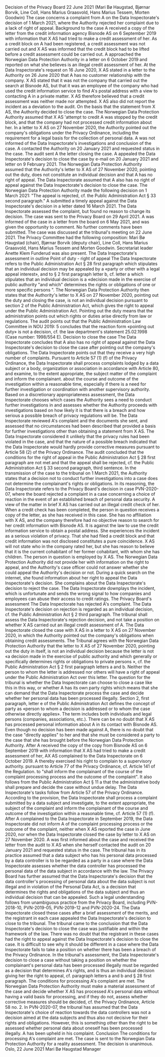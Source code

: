 Decision of the Privacy Board 22 June 2021 (Mari Bø Haugstad, Bjørnar Borvik, Line Coll, Hans Marius Graasvold, Hans Marius Tessem, Morten Goodwin)
The case concerns a complaint from A on the Data Inspectorate's decision of 1 March 2021, where the Authority rejected her complaint due to a lack of right of appeal.
Background to the case
A received a copy of the letter from the credit information agency Bisnode AS on 6 September 2019 with information that X AS had tried to make a credit assessment of her. As a credit block on A had been registered, a credit assessment was not carried out and X AS was informed that the credit block had to be lifted before a credit assessment could be carried out.
A approached the Norwegian Data Protection Authority in a letter on 6 October 2019 and reported on what she believes is an illegal credit assessment of her.
At the Data Inspectorate's request on 16 June 2020, X AS stated in a letter to the Authority on 26 June 2020 that A has no customer relationship with the company. X AS stated that it was not the company that carried out the search at Bisnode AS, but that it was an employee of the company who had used the credit information service to find A's postal address with a view to contacting A in a private matter. X AS therefore believed that a credit assessment was neither made nor attempted. X AS also did not report the incident as a deviation to the audit.
On the basis that the statement from X AS, the Authority decided to close the case. The Norwegian Data Protection Authority assumed that X AS 'attempt to credit A was stopped by the credit block, and that the company had not processed credit information about her. In a letter to X AS on 27 November 2020, the Authority pointed out the company's obligations under the Privacy Ordinance, including the requirement for a legal basis for the collection of personal data. A was not informed of the Data Inspectorate's investigations and conclusion of the case.
A contacted the Authority on 20 January 2021 and requested status in the case. The audit sent A the letter closing the case.
A appealed the Data Inspectorate's decision to close the case by e-mail on 20 January 2021 and letter on 9 February 2021.
The Norwegian Data Protection Authority assumed that the Authority's letter to X AS of 27 November 2020, pointing out the duty, does not constitute an individual decision and that A has no right of appeal. The Data Inspectorate assumed that A also has no right of appeal against the Data Inspectorate's decision to close the case. The Norwegian Data Protection Authority made the following decision on 1 March 2021:
"The appeal is rejected, cf. the Public Administration Act § 33 second paragraph."
A submitted a timely appeal against the Data Inspectorate's decision in a letter dated 16 March 2021.
The Data Inspectorate assessed the complaint, but found no reason to change its decision. The case was sent to the Privacy Board on 29 April 2021. A was informed of the case in a letter from the board on 6 May 2021, and was given the opportunity to comment. No further comments have been submitted.
The case was discussed at the tribunal's meeting on 22 June 2021. The Privacy Committee had the following composition: Mari Bø Haugstad (chair), Bjørnar Borvik (deputy chair), Line Coll, Hans Marius Graasvold, Hans Marius Tessem and Morten Goodwin. Secretariat leader Anette Klem Funderud was also present.
The Data Inspectorate's assessment in outline
Point of duty - right of appeal
The Data Inspectorate refers to the Public Administration Act § 28 first paragraph which stipulates that an individual decision may be appealed by a «party or other with a legal appeal interest», and to § 2 first paragraph letter b, cf. letter a which stipulates that an individual decision is a «decision made in the exercise of public authority "and which" determines the rights or obligations of one or more specific persons ".
The Norwegian Data Protection Authority then states that the Authority's letter to X AS on 27 November 2020, pointing out the duty and closing the case, is not an individual decision pursuant to section 2 of the Public Administration Act, which gives the right to appeal under the Public Administration Act. Pointing out the duty means that the administration points out which rights or duties arise directly from law or regulations. The audit points out that the Public Administration Law Committee in NOU 2019: 5 concludes that the reaction form «pointing out duty» is not a decision, cf. the law department's statement 25.02.1998 (Case number: 1998/554 E).
Decision to close the case
The Data Inspectorate concludes that A also has no right of appeal against the Data Inspectorate's decision to close the case after pointing out the company's obligations.
The Data Inspectorate points out that they receive a very high number of complaints. Pursuant to Article 57 (1) (f) of the Privacy Ordinance, the Data Inspectorate shall process complaints lodged by a data subject or a body, organization or association in accordance with Article 80, and examine, to the extent appropriate, the subject matter of the complaint and inform the complainant. about the course and outcome of the investigation within a reasonable time, especially if there is a need for further investigation or coordination with another supervisory authority.
Based on a discretionary appropriateness assessment, the Data Inspectorate chooses which cases the Authority sees a need to conduct further investigations in and assesses whether the Authority proceeds with investigations based on how likely it is that there is a breach and how serious a possible breach of privacy regulations will be.
The Data Inspectorate reviewed A's complaint and the documents she sent, and assessed that no circumstances had been described that provided a basis for further investigations other than obtaining a statement from X AS.
The Data Inspectorate considered it unlikely that the privacy rules had been violated in the case, and that the nature of a possible breach indicated that the Data Inspectorate would hardly provide corrective measures pursuant to Article 58 (2) of the Privacy Ordinance.
The audit concluded that the conditions for the right of appeal in the Public Administration Act § 28 first paragraph are not met and that the appeal shall be rejected, cf. the Public Administration Act § 33 second paragraph, third sentence.
In the transmission of the case to the tribunal on 1 March 2021, the Authority states that a decision not to conduct further investigations into a case does not determine the complainant's rights or obligations. In its reasoning, the Data Inspectorate refers to the Privacy Board's decision in case PVN-2020-07, where the board rejected a complaint in a case concerning a choice of reaction in the event of an established breach of personal data security.
A view of the matter in brief
X AS has carried out an illegal credit check of her. When a credit check has been completed, the person in question receives a copy of the letter, as she has received in this case.
She has no affiliation with X AS, and the company therefore had no objective reason to search for her credit information with Bisnode AS. It is against the law to use the credit information service to obtain a postal address.
She experiences the incident as a serious violation of privacy. That she had filed a credit block and that credit information was not disclosed constitutes a pure coincidence.
X AS will not state who in the company rated her, but she has reason to believe that it is the current cohabitant of her former cohabitant, with whom she has children. The person in question is employed by X AS.
The Norwegian Data Protection Authority did not provide her with information on the right to appeal, and the Authority's case officer could not answer whether she could appeal the Authority's decision or not. During a quick search on the internet, she found information about her right to appeal the Data Inspectorate's decision.
She complains about the Data Inspectorate's decision to reject the case. The Data Inspectorate downplays the incident, which is unfortunate and sends the wrong signal to how companies and employees can abuse their access to credit ratings.
The Privacy Board's assessment
The Data Inspectorate has rejected A's complaint. The Data Inspectorate's decision on rejection is regarded as an individual decision, cf. the Public Administration Act § 2 third paragraph. The tribunal shall assess the Data Inspectorate's rejection decision, and not take a position on whether X AS carried out an illegal credit assessment of A.
The Data Inspectorate closed the case with X AS in a letter to X AS on 27 November 2020, in which the Authority pointed out the company's obligations when obtaining credit assessments. The Tribunal agrees with the Norwegian Data Protection Authority that the letter to X AS of 27 November 2020, pointing out the duty in itself, is not an individual decision because the letter is not «a decision made in the exercise of public authority and which generally or specifically determines rights or obligations to private persons », cf. the Public Administration Act § 2 first paragraph letters a and b. Neither the person to whom the letter is addressed nor others will have a right of appeal under the Public Administration Act over this letter.
The question for the tribunal is whether the Data Inspectorate can choose to close a case like this in this way, or whether A has its own party rights which means that she can demand that the Data Inspectorate process the case and decide whether her personal data has been processed illegally.
Section 2, first paragraph, letter e of the Public Administration Act defines the concept of party as «person to whom a decision is addressed or to whom the case otherwise directly applies». The term includes both individuals and legal persons (companies, associations, etc.). There can be no doubt that X AS has processed personal information about A in its contact with Bisnode AS. Even though no decision has been made against A, there is no doubt that the case "directly applies" to her and that she must be considered a party to the case that she has brought before the Norwegian Data Protection Authority.
After A received the copy of the copy from Bisnode AS on 6 September 2019 with information that X AS had tried to make a credit assessment of her, AX AS complained to the Data Inspectorate on 6 October 2019. A thereby exercised his right to complain to a supervisory authority. pursuant to Article 77 of the Privacy Ordinance, cf. Article 141 of the Regulation. to "shall inform the complainant of the course of the complaint processing process and the outcome of the complaint". It also follows from the Public Administration Act § 11 a that the administrative body shall prepare and decide the case without undue delay.
The Data Inspectorate's tasks follow from Article 57 of the Privacy Ordinance. According to the provision, the Data Inspectorate shall process a complaint submitted by a data subject and investigate, to the extent appropriate, the subject of the complaint and inform the complainant of the course and outcome of the investigation within a reasonable time, cf. Article 57 (1) (f).
After A complained to the Data Inspectorate in September 2019, the Data Inspectorate did not inform A of the complaint processing process or the outcome of the complaint, neither when X AS reported the case in June 2020, nor when the Data Inspectorate closed the case by letter to X AS on 27 November 2020. A was first informed about the case and received the letter from the audit to X AS when she herself contacted the audit on 20 January 2021 and requested status in the case.
The tribunal has in its practice assumed that a data subject who has his personal data processed by a data controller is to be regarded as a party in a case where the Data Inspectorate assesses whether the data controller has processed the personal data of the data subject in accordance with the law. The Privacy Board has further assumed that the Data Inspectorate's decision that the data controller's processing of personal data about the data subject is not illegal and in violation of the Personal Data Act, is a decision that determines the rights and obligations of the data subject and thus an individual decision that can be appealed. Such a legal understanding follows from unambiguous practice from the Privacy Board, including PVN-2018-10, PVN-2019-05, PVN-2019-12 and PVN-2020-24. The Data Inspectorate closed these cases after a brief assessment of the merits, and the registrant in each case appealed the Data Inspectorate's decision to close to the tribunal. The tribunal came to the conclusion that the Data Inspectorate's decision to close the case was justifiable and within the framework of the law. There was no doubt that the registrant in these cases had the right to appeal against the Data Inspectorate's decision to close the case. It is difficult to see why it should be different in a case where the Data Inspectorate fails to take a position on whether there has been a breach of the Privacy Ordinance.
In the tribunal's assessment, the Data Inspectorate's decision to close a case without taking a position on whether the complainant's personal data has been processed illegally must be regarded as a decision that determines A's rights, and is thus an individual decision giving her the right to appeal, cf. paragraph letters a and b and § 28 first paragraph.
The conditions for processing A's complaint are met. The Norwegian Data Protection Authority must make a material assessment of the case and decide whether X AS has processed A's personal data without having a valid basis for processing, and if they do not, assess whether corrective measures should be decided, cf. the Privacy Ordinance, Article 58 no. 2.
In PVN-2020-07, the tribunal has assumed that the Data Inspectorate's choice of reaction towards the data controllers was not a decision aimed at the data subjects and thus also not decisive for their rights and obligations. However, this is something other than the right to be assessed whether personal data about oneself has been processed illegally.
A has been upheld in his complaint.
Conclusion
The conditions for processing A's complaint are met. The case is sent to the Norwegian Data Protection Authority for a reality assessment.
The decision is unanimous.
Oslo, 22 June 2021
Mari Bø Haugstad
Manager
